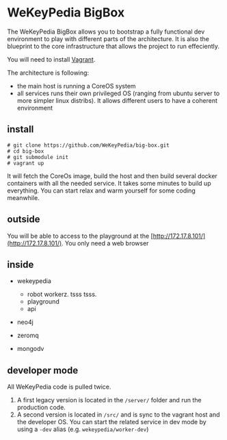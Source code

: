 # WeKeyPedia BigBox

The WeKeyPedia BigBox allows you to bootstrap a fully functional dev environment to play with different parts of the architecture. It is also the blueprint to the core infrastructure that allows the project to run effeciently.

You will need to install [Vagrant](htt://vagrantup.com).

The architecture is following:

- the main host is running a CoreOS system
- all services runs their own privileged OS (ranging from ubuntu server to more simpler linux distribs). It allows different users to have a coherent environment

## install

```
# git clone https://github.com/WeKeyPedia/big-box.git
# cd big-box
# git submodule init
# vagrant up
```

It will fetch the CoreOs image, build the host and then build several docker containers with all the needed service. It takes some minutes to build up everything. You can start relax and warm yourself for some coding meanwhile.

## outside

You will be able to access to the playground at the [http://172.17.8.101/](http://172.17.8.101/). You only need a web browser

## inside

- wekeypedia
  - robot workerz. tsss tsss.
  - playground
  - api

- neo4j
- zeromq
- mongodv

## developer mode

All WeKeyPedia code is pulled twice.

1. A first legacy version is located in the  `/server/` folder and run the production code.
2. A second version is located in `/src/` and is sync to the vagrant host and the developer OS. You can start the related service in dev mode by using a `-dev` alias (e.g. `wekeypedia/worker-dev`)